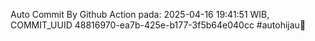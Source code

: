 Auto Commit By Github Action pada: 2025-04-16 19:41:51 WIB, COMMIT_UUID 48816970-ea7b-425e-b177-3f5b64e040cc #autohijau🗿
